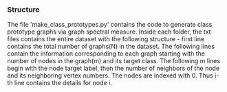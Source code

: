 ### Structure

The file 'make_class_prototypes.py' contains the code to generate class prototype graphs via graph spectral measure.
Inside each folder, the txt files contains the entire dataset with the following structure - first line contains the total number of graphs(N) in the dataset. The following lines contain the information corresponding to each graph starting with the number of nodes in the graph(m) and its target class. The following m lines begin with the node target label, then the number of neighbors of the node and its neighboring vertex numbers. The nodes are indexed with 0. Thus i-th line contains the details for node i. 
